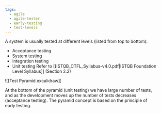 ```yaml
---
tags:
  - agile
  - agile-tester
  - early-testing
  - test-levels
---
```

A system is usually tested at different levels (listed from top to bottom):
- Acceptance testing
- System testing
- Integration testing
- Unit testing
Refer to [[ISTQB_CTFL_Syllabus-v4.0.pdf|ISTQB Foundation Level Syllabus]] (Section 2.2)

![[Test Pyramid.excalidraw]]

At the bottom of the pyramid (unit testing) we have large number of tests, and as the development moves up the number of tests decreases (acceptance testing).
The pyramid concept is based on the principle of early testing.

